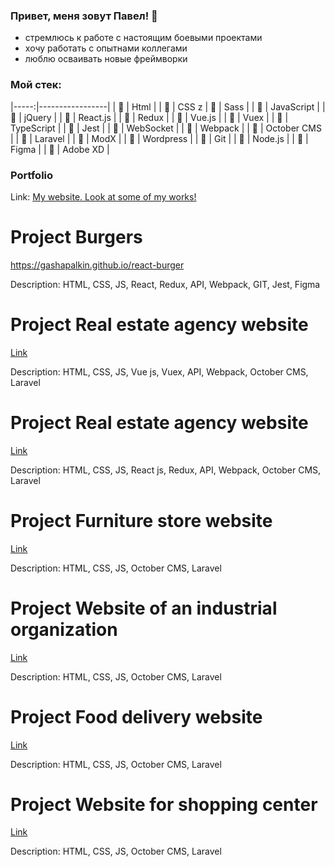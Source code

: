 ### Привет, меня зовут Павел! 👋

- стремлюсь к работе с настоящим боевыми проектами <br>
- хочу работать с опытнами коллегами <br>
- люблю осваивать новые фреймворки <br>

### Мой стек:



|-----:|-----------------|
| 👋 |      Html         |
| 👋 |      CSS          z
| 👋 |      Sass         |
| 👋 |      JavaScript   |
| 👋 |      jQuery       |
| 👋 |      React.js     |
| 👋 |      Redux        |
| 👋 |      Vue.js       |
| 👋 |      Vuex         |
| 👋 |      TypeScript   |
| 👋 |      Jest         |
| 👋 |      WebSocket    |
| 👋 |      Webpack      |
| 👋 |      October CMS  |
| 👋 |      Laravel      |
| 👋 |      ModX         |
| 👋 |      Wordpress    |
| 👋 |      Git          |
| 👋 |      Node.js      |
| 👋 |      Figma        |
| 👋 |      Adobe XD     |


### Portfolio
Link: [My website. Look at some of my works!](http://gashapalkin.airtac.su/)


# Project Burgers
https://gashapalkin.github.io/react-burger

Description: HTML, CSS, JS, React, Redux, API, Webpack, GIT, Jest, Figma

# Project Real estate agency website
[Link](http://estate.airtac.su/)

Description: HTML, CSS, JS, Vue js, Vuex, API, Webpack, October CMS, Laravel

# Project Real estate agency website
[Link](http://estate-react.airtac.su/)

Description: HTML, CSS, JS, React js, Redux, API, Webpack, October CMS, Laravel

# Project Furniture store website
[Link](http://mebel.airtac.su/)

Description: HTML, CSS, JS, October CMS, Laravel

# Project Website of an industrial organization
[Link](http://metallur.airtac.su/)

Description: HTML, CSS, JS, October CMS, Laravel

# Project Food delivery website
[Link](http://delivery.airtac.su/)

Description: HTML, CSS, JS, October CMS, Laravel

# Project Website for shopping center 
[Link](http://mall.airtac.su/)

Description: HTML, CSS, JS, October CMS, Laravel

